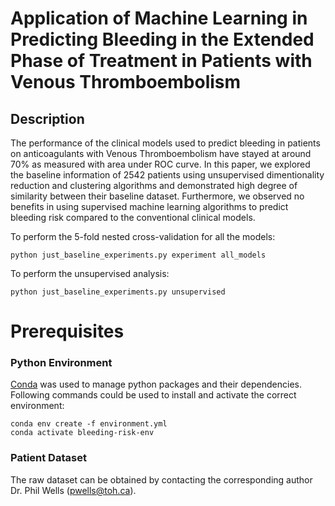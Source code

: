 

# Application of Machine Learning in Predicting Bleeding in the Extended Phase of Treatment in Patients with Venous Thromboembolism

## Description
The performance of the clinical models used to predict bleeding in patients on anticoagulants with Venous Thromboembolism have stayed at around 70% as measured with area under ROC curve. In this paper, we explored the baseline information of 2542 patients using unsupervised dimentionality reduction and clustering algorithms and demonstrated high degree of similarity between their baseline dataset. Furthermore, we observed no benefits in using supervised machine learning algorithms to predict bleeding risk compared to the  conventional clinical models.

To perform the 5-fold nested cross-validation for all the models:
```
python just_baseline_experiments.py experiment all_models
```
To perform the unsupervised analysis:
```
python just_baseline_experiments.py unsupervised
```

# Prerequisites
### Python Environment
[Conda](https://docs.conda.io/) was used to manage python packages and their dependencies. Following commands could be used to install and activate the correct environment:
```
conda env create -f environment.yml
conda activate bleeding-risk-env
```


### Patient Dataset
The raw dataset can be obtained by contacting the corresponding author Dr. Phil Wells (pwells@toh.ca).



